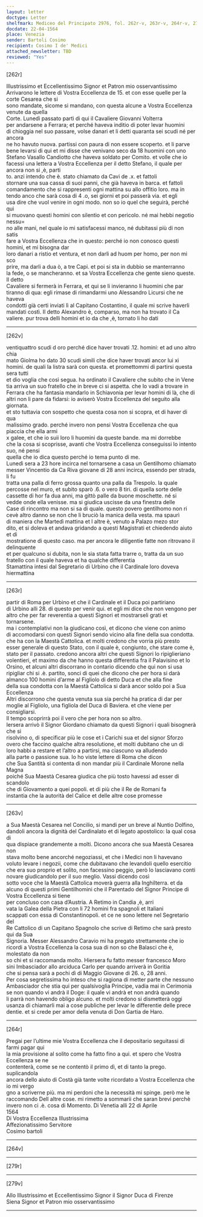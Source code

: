 ```yaml
---
layout: letter
doctype: Letter
shelfmark: Mediceo del Principato 2976, fol. 262r-v, 263r-v, 264r-v, 279r-v
docdate: 22-04-1564
place: Venezia
sender: Bartoli Cosimo
recipient: Cosimo I de' Medici
attached_newsletter: TBD
reviewed: "Yes"
---
```


[262r]  
  
  
Illustrissimo et Eccellentissimo Signor et Patron mio osservantissimo  
Arrivarono le lettere di Vostra Eccellenza de 15. et con esse quelle per la corte Cesarea che si  
sono mandate, sicome si mandano, con questa alcune a Vostra Eccellenza venute da quella  
Corte. Lunedì passato partì di qui il Cavaliere Giovanni Volterra  
per andarsene a Ferrara; et perché haveva inditio di poter levar huomini  
di chioggia nel suo passare, volse danari et li detti quaranta sei scudi né per ancora  
ne ho havuto nuova. partissi con paura di non essere scoperto. et li parve  
bene levarsi di qui et mi disse che venivano seco da 18 huomini con uno  
Stefano Vasallo Candiotto che haveva soldato per Comito. et volle che io  
facessi una lettera a Vostra Eccellenza per il detto Stefano, il quale per ancora non si ,è, parti  
to. anzi intendo che è. stato chiamato da Cavi de .x. et fattoli  
stornare una sua cassa di suoi panni, che già haveva in barca. et fattoli  
comandamento che si rappresenti ogni mattina su allo offitio loro. ma in  
tendo anco che sarà cosa di 4 .o, sei giorni et poi passerà via. et egli  
usa dire che vuol venire in ogni modo. non so io quel che seguirà, perché qui  
si muovano questi homini con silentio et con pericolo. né mai hebbi negotio nessu=  
no alle mani, nel quale io mi satisfacessi manco, né dubitassi più di non satis  
fare a Vostra Eccellenza che in questo: perché io non conosco questi homini, et mi bisogna dar  
loro danari a ristio et ventura, et non darli ad huom per homo, per non mi sco  
prire, ma darli a dua ò, a tre Capi. et poi si sta in dubbio se manterranno  
la fede, o se mancheranno. et sa Vostra Eccellenza che gente sieno queste. Il detto  
Cavaliere si fermerà in Ferrara, et qui se li invieranno li huomini che par  
tiranno di qua: egli rimase di rimandarmi uno Alessandro Licursi che ne haveva  
condotti già certi inviati lì al Capitano Costantino, il quale mi scrive haverli  
mandati costì. Il detto Alexandro è, comparso, ma non ha trovato il Ca  
valiere. pur trova delli homini et io da che ,è, tornato li ho dati  
  
---  

[262v]  
  
  
ventiquattro scudi d oro perché dice haver trovati .12. homini: et ad uno altro chia  
mato Giolma ho dato 30 scudi simili che dice haver trovati ancor lui xi  
homini. de quali la listra sarà con questa. et promettommi di partirsi questa sera tutti  
et dio voglia che così segua. ha ordinato il Cavaliere che subito che in Vene  
tia arriva un suo fratello che in breve ci si aspetta. che lo vadi a trovare in  
Ferrara che ha fantasia mandarlo in Schiavonia per levar homini di là, che di  
altri non li pare da fidarsi: io aviserò Vostra Eccellenza del seguito alla giornata.  
et sto tuttavia con sospetto che questa cosa non si scopra, et di haver di qua  
malissimo grado. perché invero non pensi Vostra Eccellenza che qua piaccia che ella armi  
x galee, et che io suii loro li huomini da queste bande. ma mi dorrebbe  
che la cosa si scoprisse, avanti che Vostra Eccellenza conseguissi lo intento suo, né pensi  
quella che io dica questo perché io tema punto di me.  
Lunedì sera a 23 hore incirca nel tornarsene a casa un Gentilhomo chiamato  
messer Vincentio da Ca Riva giovane di 28 anni incirca, essendo per strada, li fu  
tratta una palla di ferro grossa quanto una palla da Trespolo. la quale  
percosse nel muro, et subito sparò .6. o vero 8 tiri. di quella sorte delle  
cassette di hor fa dua anni, ma gittò palle da buone moschette. né si  
vedde onde ella venisse. ma si giudica uscisse da una finestra delle  
Case di rincontro ma non si sa di quale. questo povero gentilhomo non ri  
cevè altro danno se non che li bruciò la manica della vesta. ma spaurì  
di maniera che Martedì mattina et l altre è, venuto a Palazo mezo stor  
dito, et si doleva et andava gridando a questi Magistrati et chiedendo aiuto et di  
mostratione di questo caso. ma per ancora le diligentie fatte non ritrovano il delinquente  
et per qualcuno si dubita, non le sia stata fatta trarre o, tratta da un suo  
fratello con il quale haveva et ha qualche differentia  
Stamattina intesi dal Segretario di Urbino che il Cardinale loro doveva hiermattina  
  
---  

[263r]  
  
  
partir di Roma per Urbino et che il Cardinale et il Duca poi partiriano  
di Urbino alli 28. di questo per venir qui. et egli mi dice che non vengono per  
altro che per far reverentia a questi Signori et mostrarseli grati et tornarsene.  
ma i contemplativi non la giudicano così, et dicono che viene con animo  
di accomodarsi con questi Signori sendo vicino alla fine della sua condotta.  
che ha con la Maestà Cattolica. et molti credono che vorria più presto  
esser generale di questo Stato, con il quale è, congiunto, che stare come è,  
stato per il passato. credono ancora altri che questi Signori lo ripiglieriano  
volentieri, et maximo da che hanno questa differentia fra il Palavisino et lo  
Orsino, et alcuni altri discorrano in contario dicendo che qui non si usa  
ripigliar chi si .è. partito, sonci di quei che dicono che per hora si darà  
almanco 100 homini d’arme al Figliolo di detto Duca et che alla fine  
della sua condotta con la Maestà Cattolica si darà ancor soldo poi a Sua Eccellenza  
Altri discorrono che questa venuta sua sia perché ha pratica di dar per  
moglie al Figliolo, una figliola del Duca di Baviera. et che viene per consigliarsi.  
Il tempo scoprirrà poi il vero che per hora non so altro.  
Iersera arrivò il Signor Giordano chiamato da questi Signori i quali bisognerà che si  
risolvino o, di specificar più le cose et i Carichi sua et del signor Sforzo  
overo che faccino qualche altra resolutione, et molti dubitano che un di  
loro habbi a restare et l’altro a partirsi, ma ciascuno va alludendo  
alla parte o passione sua. Io ho viste lettere di Roma che dicon  
che Sua Santità si contenta di non mandar più il Cardinale Morone nella Magna  
poiché Sua Maestà Cesarea giudica che più tosto havessi ad esser di scandolo  
che di Giovamento a quei popoli. et di più che il Re de Romani fa  
instantia che la autorità del Calice et delle altre cose promesse  
  
---  

[263v]  
  
  
a Sua Maestà Cesarea nel Concilio, si mandi per un breve al Nuntio Dolfino,  
dandoli ancora la dignità del Cardinalato et di legato apostolico: la qual cosa di  
qua dispiace grandemente a molti. Dicono ancora che sua Maestà Cesarea non  
stava molto bene ancorché negoziassi, et che i Medici non li havevano  
voluto levare i negozii, come che dubitavano che levandoli quello esercitio  
che era suo proprio et solito, non facessino peggio, però lo lasciavano conti  
novare giudicandolo per il suo meglio. Vassi dicendo così  
sotto voce che la Maestà Cattolica moverà guerra alla Inghilterra. et da  
alcuno di questi primi Gentilhomini che il Parentado del Signor Principe di Vostra Eccellenza si tiene  
per concluso con casa d’Austria. A Retimo in Candia ,è, arri  
vata la Galea della Pietra con li 72 homini fra spagnoli et Italiani  
scappati con essa di Constantinopoli. et ce ne sono lettere nel Segretario del  
Re Cattolico di un Capitano Spagnolo che scrive di Retimo che sarà presto qui da Sua  
Signoria. Messer Alessandro Caravio mi ha pregato strettamente che io  
ricordi a Vostra Eccellenza la cosa sua di non so che Balasci che è, molestato da non  
so chi et si raccomanda molto. Hiersera fu fatto messer francesco Moro  
sini Imbasciador allo arciduca Carlo per quando arriverà in Goritia  
che si pensa sarà a pochi dì di Maggio Giovane di 26. o, 28 anni.  
Per cosa segretissima ho inteso che si ragiona di metter parte che nessuno  
Ambasciador che stia qui per qualsivoglia Principe, vadia mai in Cerimonia  
se non quando vi andrà il Doge: il quale vi andrà et non andrà quando  
li parrà non havendo obligo alcuno. et molti credono si dismetterà oggi  
usanza di chiamarli mai a cose publiche per levar le differentie delle prece  
dentie. et si crede per amor della venuta di Don Gartia de Haro.  
  
---  

[264r]  
  
  
Pregai per l’ultime mie Vostra Eccellenza che il depositario seguitassi di farmi pagar qui  
la mia provisione al solito come ha fatto fino a qui. et spero che Vostra Eccellenza se ne  
contenterà, come se ne contentò il primo dì, et di tanto la prego. suplicandola  
ancora dello aiuto di Costà già tante volte ricordato a Vostra Eccellenza che io mi vergo  
gno a scriverne più. ma mi perdoni che la necessità mi spinge. però me le  
raccomando Dell altre cose. mi rimetto a sommarii che saran brevi perchè  
invero non ci .è. cosa di Momento. Di Venetia alli 22 di Aprile  
1564  
Di Vostra Eccellenza Illustrissima  
Affezionatissimo Servitore  
Cosimo bartoli  
  
---  

[264v]  
  
  
  
---  

[279r]  
  
  
  
---  

[279v]  
  
  
Allo Illustrissimo et Eccellentissimo Signor il Signor Duca di Firenze  
Siena Signor et Patron mio osservantissimo  
  
---  

